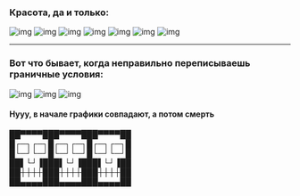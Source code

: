 ### Красота, да и только:  

![img](resources/img_3.png)
![img](resources/img_4.png)
![img](resources/img_5.png)
![img](resources/img_6.png)
![img](resources/img_7.png)
![img](resources/img_8.png)
![img](resources/img_9.png)

_________________________________________________________
### Вот что бывает, когда неправильно переписываешь граничные условия:  

![img](resources/img.png)
![img](resources/img_1.png)
![img](resources/img_2.png)
#### Нууу, в начале графики совпадают, а потом смерть  

██▀▀▀▀███▀▀▀▀███▀▀▀▀██   
█┌─┐┌─┐█┌─┐┌─┐█┌─┐┌─┐█  
█└─┘└─┘█└─┘└─┘█└─┘└─┘█   
██▌└┘▐███▌└┘▐███▌└┘▐██   
██┼┼┼┼███┼┼┼┼███┼┼┼┼██   
██▄▄▄▄███▄▄▄▄███▄▄▄▄██  


